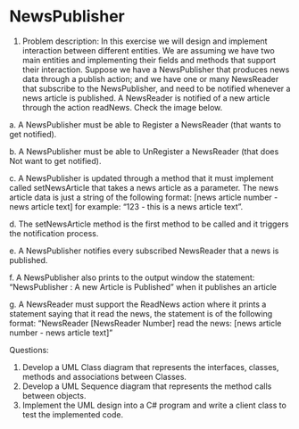 # NewsPublisher

1.	Problem description:
In this exercise we will design and implement interaction between different entities.
We are assuming we have two main entities and implementing their fields and methods that support their interaction. 
Suppose we have a NewsPublisher that produces news data through a publish action; and we have one or many NewsReader that subscribe to the NewsPublisher, and need to be notified whenever a news article is published. A NewsReader is notified of a new article through the action readNews. Check the image below.

a.	A NewsPublisher must be able to Register a NewsReader (that wants to get notified).

b.	A NewsPublisher must be able to UnRegister a NewsReader (that does Not want to get notified).

c.	A NewsPublisher is updated through a method that it must implement called setNewsArticle that takes a news article as a parameter. The news article data is just a string of the following format: [news article number - news article text] for example: “123 - this is a news article text”.

d.	The setNewsArticle method is the first method to be called and it triggers the notification process.

e.	A NewsPublisher notifies every subscribed NewsReader that a news is published.

f.	A NewsPublisher also prints to the output window the statement: 
“NewsPublisher : A new Article is Published” when it publishes an article

g.	A NewsReader must support the ReadNews action where it prints a statement saying that it read the news, the statement is of the following format: “NewsReader [NewsReader Number] read the news: [news article number - news article text]”

Questions:
1.	Develop a UML Class diagram that represents the interfaces, classes, methods and associations between Classes.
2.	Develop a UML Sequence diagram that represents the method calls between objects.
3.	Implement the UML design into a C# program and write a client class to test the implemented code.


